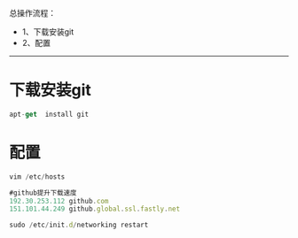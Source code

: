 总操作流程：
- 1、下载安装git
- 2、配置

--------------

# 下载安装git

```js
apt-get  install git
```
# 配置

```js
vim /etc/hosts
```

```js
#github提升下载速度
192.30.253.112 github.com
151.101.44.249 github.global.ssl.fastly.net
```

```js
sudo /etc/init.d/networking restart
```
